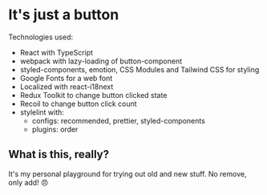# It's just a button

Technologies used:

- React with TypeScript
- webpack with lazy-loading of button-component
- styled-components, emotion, CSS Modules and Tailwind CSS for styling
- Google Fonts for a web font
- Localized with react-i18next
- Redux Toolkit to change button clicked state
- Recoil to change button click count
- stylelint with:
  - configs: recommended, prettier, styled-components
  - plugins: order

## What is this, really?

It's my personal playground for trying out old and new stuff. No remove, only add! 😠
